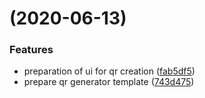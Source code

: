 #  (2020-06-13)


### Features

* preparation of ui for qr creation ([fab5df5](https://github.com/citosid/qr/commit/fab5df548667c8d0cf86c0f3d8c0cdece2d68c51))
* prepare qr generator template ([743d475](https://github.com/citosid/qr/commit/743d475664e6c225de1e5f43682ec623c53c7ea1))



